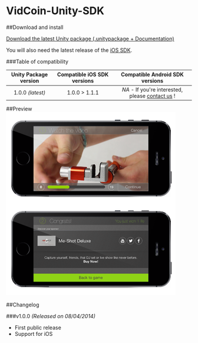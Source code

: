 VidCoin-Unity-SDK
=================

##Download and install

[Download the latest Unity package (.unitypackage + Documentation)](https://github.com/VidCoin/VidCoin-Unity-SDK/releases/download/v1.0.0/VidCoin-Unity-SDK.zip)

You will also need the latest release of the [iOS SDK](https://github.com/VidCoin/VidCoin-iOS-SDK).

###Table of compatibility

| Unity Package version  | Compatible iOS SDK versions | Compatible Android SDK versions |
| :-------------: | :-------------: | :-------------: |
| 1.0.0 *(latest)*  | 1.0.0 > 1.1.1 | *NA* - If you're interested, please [contact us](mailto:publishers@vidcoin.com) ! |

##Preview
![VidCoin Mobile Overlay](https://raw.githubusercontent.com/VidCoin/VidCoin-iOS-SDK/gh-pages/images/vc_preview.png "VidCoin Mobile Overlay")

##Changelog

###v1.0.0
*(Released on 08/04/2014)*

- First public release
- Support for iOS
